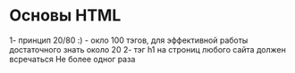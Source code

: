 # Основы HTML 

1- принцип 20/80 :) - окло 100 тэгов, для эффективной работы достаточного знать около 20
2- тэг h1 на строниц любого сайта должен всречаться Не более одног раза
